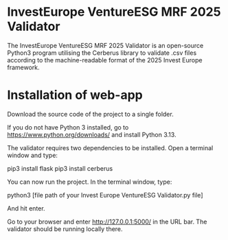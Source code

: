 # InvestEurope VentureESG MRF 2025 Validator

The InvestEurope VentureESG MRF 2025 Validator is an open-source Python3 program utilising the Cerberus library to validate .csv files according to the machine-readable format of the 2025 Invest Europe framework.

# Installation of web-app

Download the source code of the project to a single folder.

If you do not have Python 3 installed, go to https://www.python.org/downloads/ and install Python 3.13.

The validator requires two dependencies to be installed. Open a terminal window and type:

pip3 install flask
pip3 install cerberus

You can now run the project. In the terminal window, type:

python3 [file path of your Invest Europe VentureESG Validator.py file]

And hit enter.

Go to your browser and enter http://127.0.0.1:5000/ in the URL bar. The validator should be running locally there.